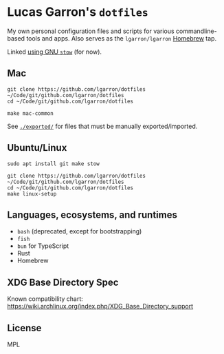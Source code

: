 # Lucas Garron's `dotfiles`

My own personal configuration files and scripts for various commandline-based tools and apps. Also serves as the `lgarron/lgarron` [Homebrew](https://brew.sh/) tap.

Linked [using GNU `stow`](http://brandon.invergo.net/news/2012-05-26-using-gnu-stow-to-manage-your-dotfiles.html) (for now).

## Mac

    git clone https://github.com/lgarron/dotfiles ~/Code/git/github.com/lgarron/dotfiles
    cd ~/Code/git/github.com/lgarron/dotfiles

    make mac-common

See [`./exported/`](./exported/) for files that must be manually exported/imported.

## Ubuntu/Linux

    sudo apt install git make stow

    git clone https://github.com/lgarron/dotfiles ~/Code/git/github.com/lgarron/dotfiles
    cd ~/Code/git/github.com/lgarron/dotfiles
    make linux-setup

## Languages, ecosystems, and runtimes

- `bash` (deprecated, except for bootstrapping)
- `fish`
- `bun` for TypeScript
- Rust
- Homebrew

## XDG Base Directory Spec

Known compatibility chart: <https://wiki.archlinux.org/index.php/XDG_Base_Directory_support>

## License

MPL
